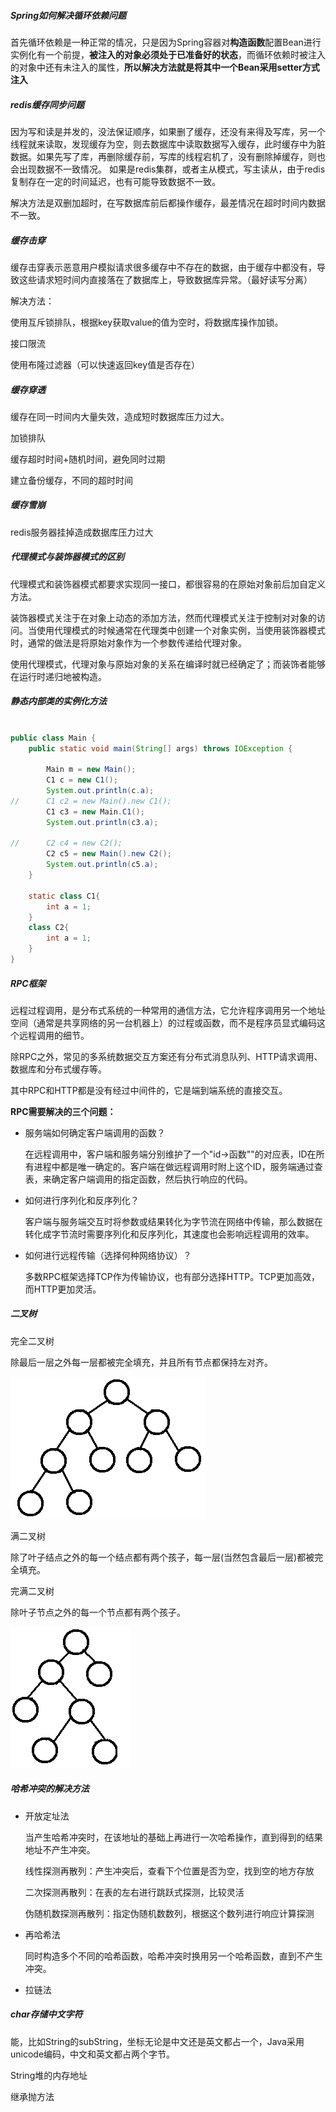 ##### Spring如何解决循环依赖问题

首先循环依赖是一种正常的情况，只是因为Spring容器对**构造函数**配置Bean进行实例化有一个前提，**被注入的对象必须处于已准备好的状态**，而循环依赖时被注入的对象中还有未注入的属性，**所以解决方法就是将其中一个Bean采用setter方式注入**

##### redis缓存同步问题

因为写和读是并发的，没法保证顺序，如果删了缓存，还没有来得及写库，另一个线程就来读取，发现缓存为空，则去数据库中读取数据写入缓存，此时缓存中为脏数据。如果先写了库，再删除缓存前，写库的线程宕机了，没有删除掉缓存，则也会出现数据不一致情况。 如果是redis集群，或者主从模式，写主读从，由于redis复制存在一定的时间延迟，也有可能导致数据不一致。

解决方法是双删加超时，在写数据库前后都操作缓存，最差情况在超时时间内数据不一致。

##### 缓存击穿

缓存击穿表示恶意用户模拟请求很多缓存中不存在的数据，由于缓存中都没有，导致这些请求短时间内直接落在了数据库上，导致数据库异常。（最好读写分离）

解决方法：

使用互斥锁排队，根据key获取value的值为空时，将数据库操作加锁。

接口限流

使用布隆过滤器（可以快速返回key值是否存在）

##### 缓存穿透

缓存在同一时间内大量失效，造成短时数据库压力过大。

加锁排队

缓存超时时间+随机时间，避免同时过期

建立备份缓存，不同的超时时间

##### 缓存雪崩

redis服务器挂掉造成数据库压力过大

##### 代理模式与装饰器模式的区别

代理模式和装饰器模式都要求实现同一接口，都很容易的在原始对象前后加自定义方法。

装饰器模式关注于在对象上动态的添加方法，然而代理模式关注于控制对对象的访问。当使用代理模式的时候通常在代理类中创建一个对象实例，当使用装饰器模式时，通常的做法是将原始对象作为一个参数传递给代理对象。

使用代理模式，代理对象与原始对象的关系在编译时就已经确定了；而装饰者能够在运行时递归地被构造。

##### 静态内部类的实例化方法

```java

public class Main {
	public static void main(String[] args) throws IOException {
		
		Main m = new Main();
		C1 c = new C1();
		System.out.println(c.a);
//		C1 c2 = new Main().new C1();
		C1 c3 = new Main.C1();
		System.out.println(c3.a);
		
//		C2 c4 = new C2();
		C2 c5 = new Main().new C2();
		System.out.println(c5.a);
	}
	
	static class C1{
		int a = 1;
	}
	class C2{
		int a = 1;
	}
}
```

##### RPC框架

远程过程调用，是分布式系统的一种常用的通信方法，它允许程序调用另一个地址空间（通常是共享网络的另一台机器上）的过程或函数，而不是程序员显式编码这个远程调用的细节。

除RPC之外，常见的多系统数据交互方案还有分布式消息队列、HTTP请求调用、数据库和分布式缓存等。

其中RPC和HTTP都是没有经过中间件的，它是端到端系统的直接交互。

**RPC需要解决的三个问题：**

- 服务端如何确定客户端调用的函数？

  在远程调用中，客户端和服务端分别维护了一个"id->函数""的对应表，ID在所有进程中都是唯一确定的。客户端在做远程调用时附上这个ID，服务端通过查表，来确定客户端调用的指定函数，然后执行响应的代码。

- 如何进行序列化和反序列化？

  客户端与服务端交互时将参数或结果转化为字节流在网络中传输，那么数据在转化成字节流时需要序列化和反序列化，其速度也会影响远程调用的效率。

- 如何进行远程传输（选择何种网络协议）？

  多数RPC框架选择TCP作为传输协议，也有部分选择HTTP。TCP更加高效，而HTTP更加灵活。

##### 二叉树

完全二叉树

除最后一层之外每一层都被完全填充，并且所有节点都保持左对齐。

![](img/1625739a03779fa3.jpg)

满二叉树

除了叶子结点之外的每一个结点都有两个孩子，每一层(当然包含最后一层)都被完全填充。

完满二叉树

除叶子节点之外的每一个节点都有两个孩子。

![](img/1625739a039716c0.jpg)

##### 哈希冲突的解决方法

- 开放定址法

  当产生哈希冲突时，在该地址的基础上再进行一次哈希操作，直到得到的结果地址不产生冲突。

  线性探测再散列：产生冲突后，查看下个位置是否为空，找到空的地方存放

  二次探测再散列：在表的左右进行跳跃式探测，比较灵活

  伪随机数探测再散列：指定伪随机数数列，根据这个数列进行响应计算探测

- 再哈希法

  同时构造多个不同的哈希函数，哈希冲突时换用另一个哈希函数，直到不产生冲突。

- 拉链法

##### char存储中文字符

能，比如String的subString，坐标无论是中文还是英文都占一个，Java采用unicode编码，中文和英文都占两个字节。

String堆的内存地址

继承抛方法